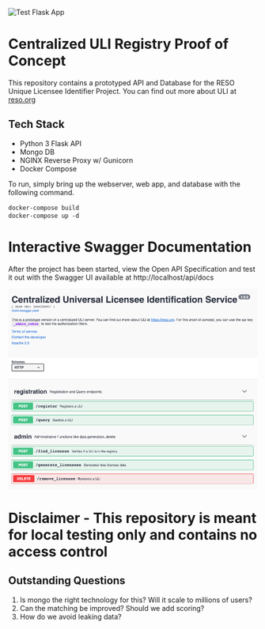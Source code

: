 ![Test Flask App](https://github.com/RESOStandards/uli-prototype/workflows/Test%20Flask%20App/badge.svg)

# Centralized ULI Registry Proof of Concept
This repository contains a prototyped API and Database for the RESO Unique Licensee Identifier Project. You can find out more about ULI at [reso.org](https://reso.org)


## Tech Stack
* Python 3 Flask API 
* Mongo DB
* NGINX Reverse Proxy w/ Gunicorn
* Docker Compose


To run, simply bring up the webserver, web app,  and database with the following command.

    docker-compose build
    docker-compose up -d

# Interactive Swagger Documentation
After the project has been started, view the Open API Specification and test it out with the Swagger UI available at http://localhost/api/docs

![Swagger-UI](/app/application/static/swagger-screenshot.png?raw=true "Optional Title")

# Disclaimer - This repository is meant for local testing only and contains no access control

## Outstanding Questions
1) Is mongo the right technology for this? Will it scale to millions of users?
2) Can the matching be improved? Should we add scoring?
3) How do we avoid leaking data?
